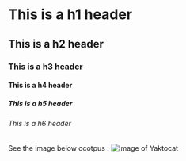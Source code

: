 # This is a h1 header
## This is a h2 header
### This is a h3 header
#### This is a h4 header
##### This is a h5 header
###### This is a h6 header

See the image below ocotpus :
![Image of Yaktocat](https://octodex.github.com/images/yaktocat.png)
